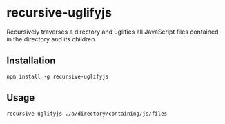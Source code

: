 # recursive-uglifyjs
Recursively traverses a directory and uglifies all JavaScript files contained in the directory and its children.

## Installation

	npm install -g recursive-uglifyjs

## Usage

	recursive-uglifyjs ./a/directory/containing/js/files
